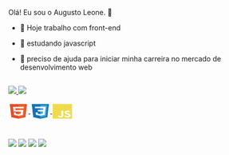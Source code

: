 Olá! Eu sou o Augusto Leone. 👋

- 💼 Hoje trabalho com front-end
- 📝 estudando javascript
- 🤔 preciso de ajuda para iniciar minha carreira no mercado de desenvolvimento web

  ##
  
<div>
  <a href="https://githubb.com/AugustoLeone">
  <img heigth=180em src="https://github-readme-stats.vercel.app/api/top-langs/?username=AugustoLeone&layout=compact&count_private=true&show_icons=true&theme=nightowl&include_allmits"/>
  <img heigth=180em src="https://github-readme-stats.vercel.app/api?username=AugustoLeone&count_private=true&show_icons=true&theme=nightowl&include_allmits&hide=contribs"/>
</div>

<div style="display: inline_block"><br>
  <img align="center" alt="Rafa-HTML" height="30" width="40" src="https://raw.githubusercontent.com/devicons/devicon/master/icons/html5/html5-original.svg">
  <img align="center" alt="Rafa-CSS" height="30" width="40" src="https://raw.githubusercontent.com/devicons/devicon/master/icons/css3/css3-original.svg">
  <img align="center" alt="Rafa-Js" height="30" width="40" src="https://raw.githubusercontent.com/devicons/devicon/master/icons/javascript/javascript-plain.svg">
</div>

 #

<div>
  <a href="#" target="_blank"><img src="https://img.shields.io/badge/-Instagram-%23E4405F?style=for-the-badge&logo=instagram&logoColor=white" target="_blank"></a>
 <a href="#" target="_blank"><img src="https://img.shields.io/badge/Discord-7289DA?style=for-the-badge&logo=discord&logoColor=white" target="_blank"></a> 
  <a href = "#"><img src="https://img.shields.io/badge/-Gmail-%23333?style=for-the-badge&logo=gmail&logoColor=white" target="_blank"></a>
  <a href="#" target="_blank"><img src="https://img.shields.io/badge/-LinkedIn-%230077B5?style=for-the-badge&logo=linkedin&logoColor=white" target="_blank"></a>
</div>
